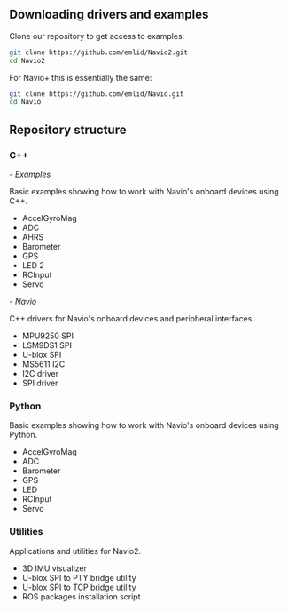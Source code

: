 ## Downloading drivers and examples

Clone our repository to get access to examples:
```bash
git clone https://github.com/emlid/Navio2.git
cd Navio2
```  

For Navio+ this is essentially the same: 

```bash
git clone https://github.com/emlid/Navio.git
cd Navio
```  

## Repository structure

### C++

*- Examples*

Basic examples showing how to work with Navio's onboard devices using C++.

* AccelGyroMag
* ADC
* AHRS
* Barometer
* GPS
* LED 2
* RCInput
* Servo

*- Navio*

C++ drivers for Navio's onboard devices and peripheral interfaces.

* MPU9250 SPI
* LSM9DS1 SPI
* U-blox SPI
* MS5611 I2C
* I2C driver
* SPI driver

### Python

Basic examples showing how to work with Navio's onboard devices using Python.

* AccelGyroMag
* ADC
* Barometer
* GPS
* LED
* RCInput
* Servo

### Utilities

Applications and utilities for Navio2.

* 3D IMU visualizer
* U-blox SPI to PTY bridge utility
* U-blox SPI to TCP bridge utility
* ROS packages installation script
